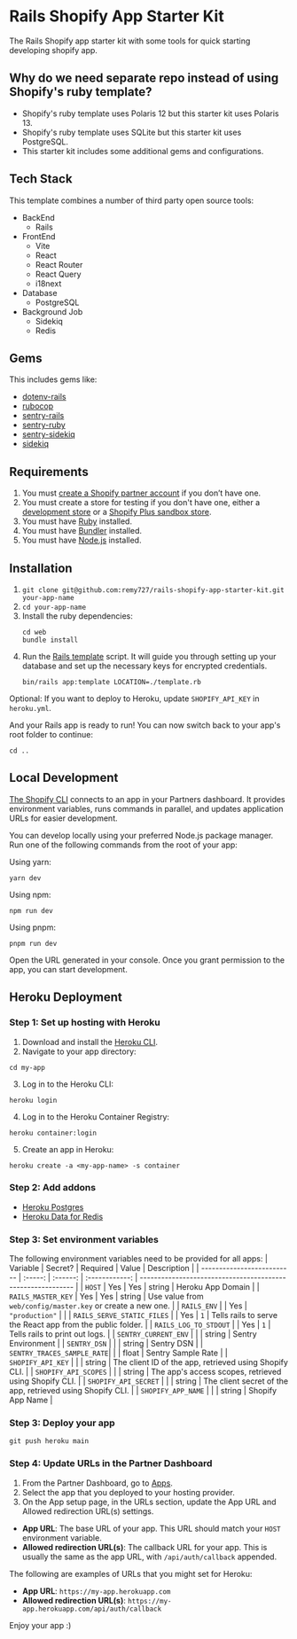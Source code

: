 # Rails Shopify App Starter Kit

The Rails Shopify app starter kit with some tools for quick starting developing shopify app.

## Why do we need separate repo instead of using Shopify's ruby template?

- Shopify's ruby template uses Polaris 12 but this starter kit uses Polaris 13.
- Shopify's ruby template uses SQLite but this starter kit uses PostgreSQL.
- This starter kit includes some additional gems and configurations.

## Tech Stack

This template combines a number of third party open source tools:

- BackEnd
  - Rails
- FrontEnd
  - Vite
  - React
  - React Router
  - React Query
  - i18next
- Database
  - PostgreSQL
- Background Job
  - Sidekiq
  - Redis

## Gems

This includes gems like:
- [dotenv-rails](https://github.com/bkeepers/dotenv)
- [rubocop](https://github.com/rubocop/rubocop)
- [sentry-rails](https://github.com/getsentry/sentry-ruby)
- [sentry-ruby](https://github.com/getsentry/sentry-ruby)
- [sentry-sidekiq](https://github.com/getsentry/sentry-ruby)
- [sidekiq](https://github.com/sidekiq/sidekiq)

## Requirements

1. You must [create a Shopify partner account](https://partners.shopify.com/signup) if you don’t have one.
2. You must create a store for testing if you don't have one, either a [development store](https://help.shopify.com/en/partners/dashboard/development-stores#create-a-development-store) or a [Shopify Plus sandbox store](https://help.shopify.com/en/partners/dashboard/managing-stores/plus-sandbox-store).
3. You must have [Ruby](https://www.ruby-lang.org/en/) installed.
4. You must have [Bundler](https://bundler.io/) installed.
5. You must have [Node.js](https://nodejs.org/) installed.

## Installation

1. `git clone git@github.com:remy727/rails-shopify-app-starter-kit.git your-app-name`
2. `cd your-app-name`
3. Install the ruby dependencies:
   ```shell
   cd web
   bundle install
   ```
4. Run the [Rails template](https://guides.rubyonrails.org/rails_application_templates.html) script.
   It will guide you through setting up your database and set up the necessary keys for encrypted credentials.
   ```shell
   bin/rails app:template LOCATION=./template.rb
   ```
Optional: If you want to deploy to Heroku, update `SHOPIFY_API_KEY` in `heroku.yml`.

And your Rails app is ready to run! You can now switch back to your app's root folder to continue:

```shell
cd ..
```

## Local Development

[The Shopify CLI](https://shopify.dev/docs/apps/tools/cli) connects to an app in your Partners dashboard.
It provides environment variables, runs commands in parallel, and updates application URLs for easier development.

You can develop locally using your preferred Node.js package manager.
Run one of the following commands from the root of your app:

Using yarn:

```shell
yarn dev
```

Using npm:

```shell
npm run dev
```

Using pnpm:

```shell
pnpm run dev
```

Open the URL generated in your console. Once you grant permission to the app, you can start development.

## Heroku Deployment

### Step 1: Set up hosting with Heroku
1. Download and install the [Heroku CLI](https://devcenter.heroku.com/articles/heroku-cli#install-the-heroku-cli).
2. Navigate to your app directory:
  ```shell
  cd my-app
  ```
3. Log in to the Heroku CLI:
  ```shell
  heroku login
  ```
4. Log in to the Heroku Container Registry:
  ```shell
  heroku container:login
  ```
5. Create an app in Heroku:
  ```shell
  heroku create -a <my-app-name> -s container
  ```

### Step 2: Add addons
- [Heroku Postgres](https://elements.heroku.com/addons/heroku-postgresql)
- [Heroku Data for Redis](https://elements.heroku.com/addons/heroku-redis)

### Step 3: Set environment variables
The following environment variables need to be provided for all apps:
| Variable                   | Secret? | Required |     Value      | Description                                                 |
| -------------------------- | :-----: | :------: | :------------: | ----------------------------------------------------------- |
| `HOST`                     |   Yes   |   Yes    |     string     | Heroku App Domain                                           |
| `RAILS_MASTER_KEY`         |   Yes   |   Yes    |     string     | Use value from `web/config/master.key` or create a new one. |
| `RAILS_ENV`                |         |   Yes    | `"production"` |                                                             |
| `RAILS_SERVE_STATIC_FILES` |         |   Yes    |      `1`       | Tells rails to serve the React app from the public folder.  |
| `RAILS_LOG_TO_STDOUT`      |         |   Yes    |      `1`       | Tells rails to print out logs.                              |
| `SENTRY_CURRENT_ENV`       |         |          |    string      | Sentry Environment                                          |
| `SENTRY_DSN`               |         |          |    string      | Sentry DSN                                                  |
| `SENTRY_TRACES_SAMPLE_RATE`|         |          |    float       | Sentry Sample Rate                                          |
| `SHOPIFY_API_KEY`          |         |          |    string      | The client ID of the app, retrieved using Shopify CLI.      |
| `SHOPIFY_API_SCOPES`       |         |          |    string      | The app's access scopes, retrieved using Shopify CLI.       |
| `SHOPIFY_API_SECRET`       |         |          |    string      | The client secret of the app, retrieved using Shopify CLI.  |
| `SHOPIFY_APP_NAME`         |         |          |    string      | Shopify App Name                                            |

### Step 3: Deploy your app

```shell
git push heroku main
```

### Step 4: Update URLs in the Partner Dashboard
1. From the Partner Dashboard, go to [Apps](https://partners.shopify.com/current/apps).
2. Select the app that you deployed to your hosting provider.
3. On the App setup page, in the URLs section, update the App URL and Allowed redirection URL(s) settings.
- **App URL**: The base URL of your app. This URL should match your `HOST` environment variable.
- **Allowed redirection URL(s)**: The callback URL for your app. This is usually the same as the app URL, with `/api/auth/callback` appended.

The following are examples of URLs that you might set for Heroku:
- **App URL**: `https://my-app.herokuapp.com`
- **Allowed redirection URL(s)**: `https://my-app.herokuapp.com/api/auth/callback`

Enjoy your app :)
